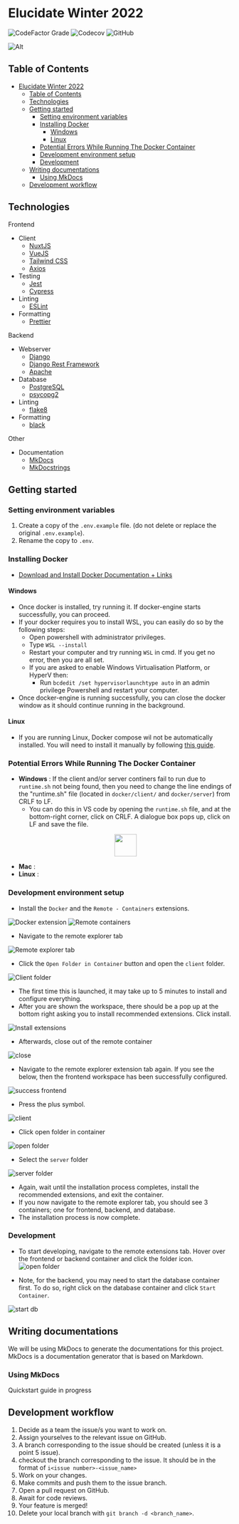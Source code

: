 # Elucidate Winter 2022

![CodeFactor Grade](https://img.shields.io/codefactor/grade/github/codersforcauses/elucidate)
![Codecov](https://img.shields.io/codecov/c/github/codersforcauses/elucidate)
![GitHub](https://img.shields.io/github/license/codersforcauses/elucidate)

![Alt](https://repobeats.axiom.co/api/embed/05fb1e2f61500a1be3ed92811dc0c097522d696d.svg "Repobeats analytics image")

## Table of Contents

- [Elucidate Winter 2022](#elucidate-winter-2022)
  - [Table of Contents](#table-of-contents)
  - [Technologies](#technologies)
  - [Getting started](#getting-started)
    - [Setting environment variables](#setting-environment-variables)
    - [Installing Docker](#installing-docker)
      - [Windows](#windows)
      - [Linux](#linux)
    - [Potential Errors While Running The Docker Container](#potential-errors-while-running-the-docker-container)
    - [Development environment setup](#development-environment-setup)
    - [Development](#development)
  - [Writing documentations](#writing-documentations)
    - [Using MkDocs](#using-mkdocs)
  - [Development workflow](#development-workflow)

<!-- Created by https://github.com/ekalinin/github-markdown-toc -->

## Technologies

Frontend

- Client
  - [NuxtJS](https://nuxtjs.org/)
  - [VueJS](https://vuejs.org/)
  - [Tailwind CSS](https://tailwindcss.com/)
  - [Axios](https://axios-http.com/)
- Testing
  - [Jest](https://jestjs.io/)
  - [Cypress](https://www.cypress.io/)
- Linting
  - [ESLint](https://eslint.org/)
- Formatting
  - [Prettier](https://prettier.io/)

Backend

- Webserver
  - [Django](https://www.djangoproject.com/)
  - [Django Rest Framework](https://www.django-rest-framework.org/)
  - [Apache](https://httpd.apache.org/)
- Database
  - [PostgreSQL](https://www.postgresql.org/)
  - [psycopg2](https://www.psycopg.org/)
- Linting
  - [flake8](https://flake8.pychond.org/)
- Formatting
  - [black](https://black.readthedocs.io/)

Other

- Documentation
  - [MkDocs](https://www.mkdocs.org/)
  - [MkDocstrings](https://mkdocstrings.github.io/)

## Getting started

### Setting environment variables

1. Create a copy of the `.env.example` file. (do not delete or replace the original `.env.example`).
2. Rename the copy to `.env`.

### Installing Docker

- [Download and Install Docker Documentation + Links](https://docs.docker.com/get-started/#download-and-install-docker)

#### Windows
- Once docker is installed, try running it. If docker-engine starts successfully, you can proceed.
- If your docker requires you to install WSL, you can easily do so by the following steps:
  - Open powershell with administrator privileges.
  - Type `WSL --install`
  - Restart your computer and try running `WSL` in cmd. If you get no error, then you are all set.
  - If you are asked to enable Windows Virtualisation Platform, or HyperV then:
    - Run `bcdedit /set hypervisorlaunchtype auto` in an admin privilege Powershell and restart your computer.
- Once docker-engine is running successfully, you can close the docker window as it should continue running in the background.

#### Linux
- If you are running Linux, Docker compose wil not be automatically installed. You will need to install it manually by following [this guide](https://docs.docker.com/compose/install/).

### Potential Errors While Running The Docker Container

- **Windows** : If the client and/or server continers fail to run due to `runtime.sh` not being found, then you need to change the line endings of the "runtime.sh" file (located in `docker/client/` and `docker/server`) from CRLF to LF.
  - You can do this in VS code by opening the `runtime.sh` file, and at the bottom-right corner, click on CRLF. A dialogue box pops up, click on LF and save the file.
  <p align="center">
    <img src="https://cdn.discordapp.com/attachments/831493951185485883/990558770209882162/unknown.png" height="50px"/>
  </p>
- **Mac** : 
- **Linux** : 

### Development environment setup

- Install the `Docker` and the `Remote - Containers` extensions.

![Docker extension](https://cdn.discordapp.com/attachments/701301203849576501/990567061350658128/unknown.png)
![Remote containers](https://cdn.discordapp.com/attachments/701301203849576501/990566970493661234/unknown.png)

- Navigate to the remote explorer tab

![Remote explorer tab](https://cdn.discordapp.com/attachments/701301203849576501/990565794536632340/unknown.png)

- Click the `Open Folder in Container` button and open the `client` folder.

![Client folder](https://cdn.discordapp.com/attachments/701301203849576501/990567691284795402/unknown.png)

- The first time this is launched, it may take up to 5 minutes to install and configure everything.
- After you are shown the workspace, there should be a pop up at the bottom right asking you to install recommended extensions. Click install.

![Install extensions](https://cdn.discordapp.com/attachments/701301203849576501/990568208878694400/unknown.png)

- Afterwards, close out of the remote container

![close](https://media.discordapp.net/attachments/701301203849576501/990568354895003648/unknown.png)

- Navigate to the remote explorer extension tab again. If you see the below, then the frontend workspace has been successfully configured.

![success frontend](https://media.discordapp.net/attachments/701301203849576501/990569098280837120/unknown.png)

- Press the plus symbol.

![client](https://cdn.discordapp.com/attachments/701301203849576501/990568519617888316/unknown.png)

- Click open folder in container

![open folder](https://media.discordapp.net/attachments/701301203849576501/990568586412183562/unknown.png)

- Select the `server` folder

![server folder](https://media.discordapp.net/attachments/701301203849576501/990568648055873556/unknown.png)

- Again, wait until the installation process completes, install the recommended extensions, and exit the container.
- If you now navigate to the remote explorer tab, you should see 3 containers; one for frontend, backend, and database.
- The installation process is now complete.

### Development

- To start developing, navigate to the remote extensions tab. Hover over the frontend or backend container and click the folder icon.
![open folder](https://media.discordapp.net/attachments/701301203849576501/990574912181784656/unknown.png)

- Note, for the backend, you may need to start the database container first. To do so, right click on the database container and click `Start Container`.

![start db](https://media.discordapp.net/attachments/701301203849576501/990571489587789864/unknown.png)

## Writing documentations

We will be using MkDocs to generate the documentations for this project. MkDocs is a documentation generator that is based on Markdown.

### Using MkDocs

Quickstart guide in progress

## Development workflow

1. Decide as a team the issue/s you want to work on.
2. Assign yourselves to the relevant issue on GitHub.
3. A branch corresponding to the issue should be created (unless it is a point 5 issue).
4. checkout the branch corresponding to the issue. It should be in the format of `i<issue number>-<issue_name>`
5. Work on your changes.
6. Make commits and push them to the issue branch.
7. Open a pull request on GitHub.
8. Await for code reviews.
9. Your feature is merged!
10. Delete your local branch with `git branch -d <branch_name>`.
